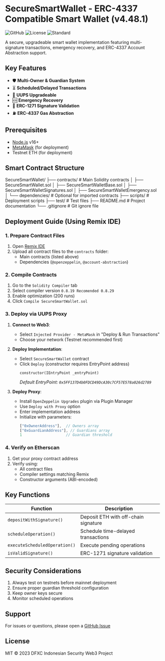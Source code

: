 # SecureSmartWallet - ERC-4337 Compatible Smart Wallet (v4.48.1)

![GitHub](https://img.shields.io/badge/Solidity-^0.8.19-blue)
![License](https://img.shields.io/badge/License-MIT-green)
![Standard](https://img.shields.io/badge/ERC--4337-Compatible-brightgreen)

A secure, upgradeable smart wallet implementation featuring multi-signature transactions, emergency recovery, and ERC-4337 Account Abstraction support.

## Key Features
- 🛡️ **Multi-Owner & Guardian System**  
- ⏳ **Scheduled/Delayed Transactions**  
- 🔄 **UUPS Upgradeable**  
- 🆘 **Emergency Recovery**  
- 🔐 **ERC-1271 Signature Validation**  
- ⛽ **ERC-4337 Gas Abstraction**  

## Prerequisites
- [Node.js](https://nodejs.org/) v16+
- [MetaMask](https://metamask.io/) (for deployment)
- Testnet ETH (for deployment)

## Smart Contract Structure

SecureSmartWallet/
├── contracts/               # Main Solidity contracts
│   ├── SecureSmartWallet.sol
│   ├── SecureSmartWalletBase.sol
│   ├── SecureSmartWalletSignatures.sol
│   ├── SecureSmartWalletEmergency.sol
│   └── dependencies/        # Optional for imported contracts
├── scripts/                 # Deployment scripts
├── test/                    # Test files
├── README.md                # Project documentation
└── .gitignore              # Git ignore file


## Deployment Guide (Using Remix IDE)

### 1. Prepare Contract Files
1. Open [Remix IDE](https://remix.ethereum.org/)
2. Upload all contract files to the `contracts` folder:
   - Main contracts (listed above)
   - Dependencies (`@openzeppelin`, `@account-abstraction`)

### 2. Compile Contracts
1. Go to the `Solidity Compiler` tab
2. Select compiler version `0.8.19 Recomended 0.8.29`
3. Enable optimization (200 runs)
4. Click `Compile SecureSmartWallet.sol`

### 3. Deploy via UUPS Proxy
1. **Connect to Web3**:
   - Select `Injected Provider - MetaMask` in "Deploy & Run Transactions"
   - Choose your network (Testnet recommended first)

2. **Deploy Implementation**:
   - Select `SecureSmartWallet` contract
   - Click `Deploy` (constructor requires EntryPoint address)
     ```solidity
     constructor(IEntryPoint _entryPoint)
     ```
     *Default EntryPoint: `0x5FF137D4b0FDCD49DcA30c7CF57E578a026d2789`*

3. **Deploy Proxy**:
   - Install `OpenZeppelin Upgrades` plugin via Plugin Manager
   - Use `Deploy with Proxy` option
   - Enter implementation address
   - Initialize with parameters:
     ```javascript
     ["0xOwnerAddress"],  // Owners array
     ["0xGuardianAddress"], // Guardians array
     1                    // Guardian threshold
     ```

### 4. Verify on Etherscan
1. Get your proxy contract address
2. Verify using:
   - All contract files
   - Compiler settings matching Remix
   - Constructor arguments (ABI-encoded)

## Key Functions
| Function | Description |
|----------|-------------|
| `depositWithSignature()` | Deposit ETH with off-chain signature |
| `scheduleOperation()` | Schedule time-delayed transactions |
| `executeScheduledOperation()` | Execute pending operations |
| `isValidSignature()` | ERC-1271 signature validation |

## Security Considerations
1. Always test on testnets before mainnet deployment
2. Ensure proper guardian threshold configuration
3. Keep owner keys secure
4. Monitor scheduled operations

## Support
For issues or questions, please open a [GitHub Issue](https://github.com/your-repo/issues)

## License
MIT © 2023 DFXC Indonesian Security Web3 Project
